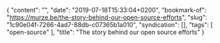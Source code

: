 {
  "content": "",
  "date": "2019-07-18T15:33:04+0200",
  "bookmark-of": "https://murze.be/the-story-behind-our-open-source-efforts",
  "slug": "1c90e04f-7266-4ad7-88db-c07365b1a010",
  "syndication": [],
  "tags": [
    "open-source"
  ],
  "title": "The story behind our open source efforts"
}
